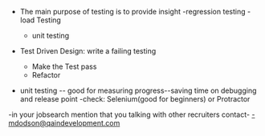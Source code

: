 * The main purpose of testing is to provide insight
  -regression testing
  -load Testing
  - unit testing

* Test Driven Design: write a failing testing
    - Make the Test pass
    - Refactor

* unit testing -- good for measuring progress--saving time on debugging and release point
-check: Selenium(good for beginners) or Protractor

-in your jobsearch mention that you talking with other recruiters
contact- -mdodson@qaindevelopment.com

